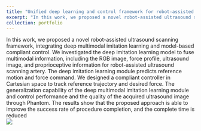 ```yaml
---
title: "Unified deep learning and control framework for robot-assisted sonography"
excerpt: "In this work, we proposed a novel robot-assisted ultrasound scanning framework, integrating deep multimodal imitation learning and model-based compliant control. We investigated the deep imitation learning model to fuse multimodal information, including the RGB image, force profile, ultrasound image, and proprioceptive information for robot-assisted ultrasound scanning artery.  <br/><img src='/images/ultrasound.gif'> "
collection: portfolio
---
```


In this work, we proposed a novel robot-assisted ultrasound scanning framework, integrating deep multimodal imitation learning and model-based compliant control. We investigated the deep imitation learning model to fuse multimodal information, including the RGB image, force profile, ultrasound image, and proprioceptive information for robot-assisted ultrasound scanning artery. The deep imitation learning module predicts reference motion and force command. We designed a compliant controller in Cartesian space to track reference trajectory and desired force. The generalization capability of the deep multimodal imitation learning module and control performance and the quality of the acquired ultrasound image through Phantom. The results show that the proposed approach is able to improve the success rate of procedure completion, and the complete time is reduced <br/><img src='/images/ultrasound.gif'>
